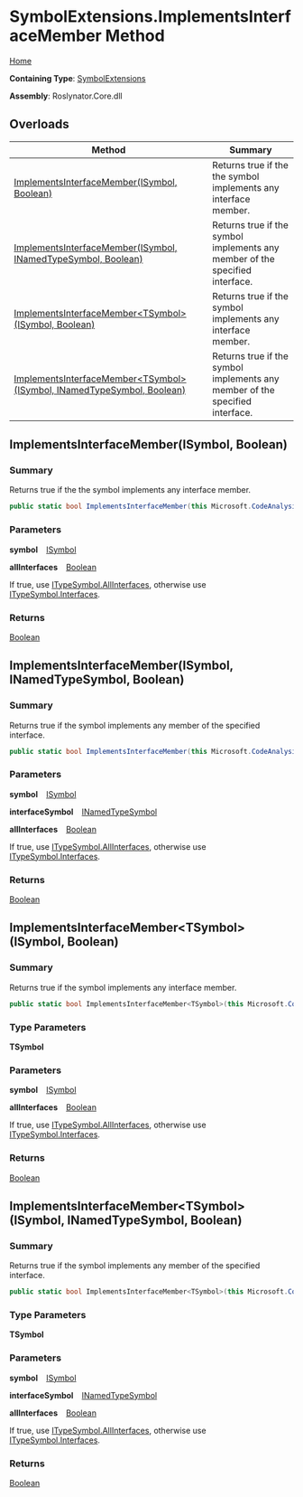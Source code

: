 # SymbolExtensions\.ImplementsInterfaceMember Method

[Home](../../../README.md)

**Containing Type**: [SymbolExtensions](../README.md)

**Assembly**: Roslynator\.Core\.dll

## Overloads

| Method | Summary |
| ------ | ------- |
| [ImplementsInterfaceMember(ISymbol, Boolean)](#Roslynator_SymbolExtensions_ImplementsInterfaceMember_Microsoft_CodeAnalysis_ISymbol_System_Boolean_) | Returns true if the the symbol implements any interface member\. |
| [ImplementsInterfaceMember(ISymbol, INamedTypeSymbol, Boolean)](#Roslynator_SymbolExtensions_ImplementsInterfaceMember_Microsoft_CodeAnalysis_ISymbol_Microsoft_CodeAnalysis_INamedTypeSymbol_System_Boolean_) | Returns true if the symbol implements any member of the specified interface\. |
| [ImplementsInterfaceMember\<TSymbol>(ISymbol, Boolean)](../ImplementsInterfaceMember-1/README.md#Roslynator_SymbolExtensions_ImplementsInterfaceMember__1_Microsoft_CodeAnalysis_ISymbol_System_Boolean_) | Returns true if the symbol implements any interface member\. |
| [ImplementsInterfaceMember\<TSymbol>(ISymbol, INamedTypeSymbol, Boolean)](../ImplementsInterfaceMember-1/README.md#Roslynator_SymbolExtensions_ImplementsInterfaceMember__1_Microsoft_CodeAnalysis_ISymbol_Microsoft_CodeAnalysis_INamedTypeSymbol_System_Boolean_) | Returns true if the symbol implements any member of the specified interface\. |

## ImplementsInterfaceMember\(ISymbol, Boolean\) <a name="Roslynator_SymbolExtensions_ImplementsInterfaceMember_Microsoft_CodeAnalysis_ISymbol_System_Boolean_"></a>

### Summary

Returns true if the the symbol implements any interface member\.

```csharp
public static bool ImplementsInterfaceMember(this Microsoft.CodeAnalysis.ISymbol symbol, bool allInterfaces = false)
```

### Parameters

**symbol** &ensp; [ISymbol](https://docs.microsoft.com/en-us/dotnet/api/microsoft.codeanalysis.isymbol)

**allInterfaces** &ensp; [Boolean](https://docs.microsoft.com/en-us/dotnet/api/system.boolean)

If true, use [ITypeSymbol.AllInterfaces](https://docs.microsoft.com/en-us/dotnet/api/microsoft.codeanalysis.itypesymbol.allinterfaces), otherwise use [ITypeSymbol.Interfaces](https://docs.microsoft.com/en-us/dotnet/api/microsoft.codeanalysis.itypesymbol.interfaces)\.

### Returns

[Boolean](https://docs.microsoft.com/en-us/dotnet/api/system.boolean)

## ImplementsInterfaceMember\(ISymbol, INamedTypeSymbol, Boolean\) <a name="Roslynator_SymbolExtensions_ImplementsInterfaceMember_Microsoft_CodeAnalysis_ISymbol_Microsoft_CodeAnalysis_INamedTypeSymbol_System_Boolean_"></a>

### Summary

Returns true if the symbol implements any member of the specified interface\.

```csharp
public static bool ImplementsInterfaceMember(this Microsoft.CodeAnalysis.ISymbol symbol, Microsoft.CodeAnalysis.INamedTypeSymbol interfaceSymbol, bool allInterfaces = false)
```

### Parameters

**symbol** &ensp; [ISymbol](https://docs.microsoft.com/en-us/dotnet/api/microsoft.codeanalysis.isymbol)

**interfaceSymbol** &ensp; [INamedTypeSymbol](https://docs.microsoft.com/en-us/dotnet/api/microsoft.codeanalysis.inamedtypesymbol)

**allInterfaces** &ensp; [Boolean](https://docs.microsoft.com/en-us/dotnet/api/system.boolean)

If true, use [ITypeSymbol.AllInterfaces](https://docs.microsoft.com/en-us/dotnet/api/microsoft.codeanalysis.itypesymbol.allinterfaces), otherwise use [ITypeSymbol.Interfaces](https://docs.microsoft.com/en-us/dotnet/api/microsoft.codeanalysis.itypesymbol.interfaces)\.

### Returns

[Boolean](https://docs.microsoft.com/en-us/dotnet/api/system.boolean)

## ImplementsInterfaceMember\<TSymbol>\(ISymbol, Boolean\) <a name="Roslynator_SymbolExtensions_ImplementsInterfaceMember__1_Microsoft_CodeAnalysis_ISymbol_System_Boolean_"></a>

### Summary

Returns true if the symbol implements any interface member\.

```csharp
public static bool ImplementsInterfaceMember<TSymbol>(this Microsoft.CodeAnalysis.ISymbol symbol, bool allInterfaces = false) where TSymbol : Microsoft.CodeAnalysis.ISymbol
```

### Type Parameters

**TSymbol**

### Parameters

**symbol** &ensp; [ISymbol](https://docs.microsoft.com/en-us/dotnet/api/microsoft.codeanalysis.isymbol)

**allInterfaces** &ensp; [Boolean](https://docs.microsoft.com/en-us/dotnet/api/system.boolean)

If true, use [ITypeSymbol.AllInterfaces](https://docs.microsoft.com/en-us/dotnet/api/microsoft.codeanalysis.itypesymbol.allinterfaces), otherwise use [ITypeSymbol.Interfaces](https://docs.microsoft.com/en-us/dotnet/api/microsoft.codeanalysis.itypesymbol.interfaces)\.

### Returns

[Boolean](https://docs.microsoft.com/en-us/dotnet/api/system.boolean)

## ImplementsInterfaceMember\<TSymbol>\(ISymbol, INamedTypeSymbol, Boolean\) <a name="Roslynator_SymbolExtensions_ImplementsInterfaceMember__1_Microsoft_CodeAnalysis_ISymbol_Microsoft_CodeAnalysis_INamedTypeSymbol_System_Boolean_"></a>

### Summary

Returns true if the symbol implements any member of the specified interface\.

```csharp
public static bool ImplementsInterfaceMember<TSymbol>(this Microsoft.CodeAnalysis.ISymbol symbol, Microsoft.CodeAnalysis.INamedTypeSymbol interfaceSymbol, bool allInterfaces = false) where TSymbol : Microsoft.CodeAnalysis.ISymbol
```

### Type Parameters

**TSymbol**

### Parameters

**symbol** &ensp; [ISymbol](https://docs.microsoft.com/en-us/dotnet/api/microsoft.codeanalysis.isymbol)

**interfaceSymbol** &ensp; [INamedTypeSymbol](https://docs.microsoft.com/en-us/dotnet/api/microsoft.codeanalysis.inamedtypesymbol)

**allInterfaces** &ensp; [Boolean](https://docs.microsoft.com/en-us/dotnet/api/system.boolean)

If true, use [ITypeSymbol.AllInterfaces](https://docs.microsoft.com/en-us/dotnet/api/microsoft.codeanalysis.itypesymbol.allinterfaces), otherwise use [ITypeSymbol.Interfaces](https://docs.microsoft.com/en-us/dotnet/api/microsoft.codeanalysis.itypesymbol.interfaces)\.

### Returns

[Boolean](https://docs.microsoft.com/en-us/dotnet/api/system.boolean)

